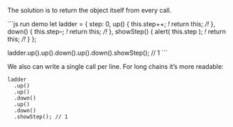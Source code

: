 The solution is to return the object itself from every call.

\`\`\`js run demo let ladder = { step: 0, up() { this.step++; _!_ return this; _/!_ }, down() { this.step–; _!_ return this; _/!_ }, showStep() { alert( this.step ); _!_ return this; _/!_ } };

ladder.up().up().down().up().down().showStep(); // 1 \`\`\`

We also can write a single call per line. For long chains it’s more readable:

    ladder
      .up()
      .up()
      .down()
      .up()
      .down()
      .showStep(); // 1

